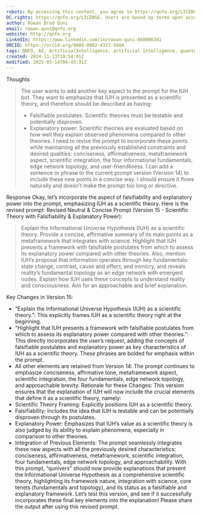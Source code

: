 ```yaml
---
robots: By accessing this content, you agree to https://qnfo.org/LICENSE. Non-commercial use only. Attribution required.
DC.rights: https://qnfo.org/LICENSE. Users are bound by terms upon access.
author: Rowan Brad Quni
email: rowan.quni@qnfo.org
website: http://qnfo.org
LinkedIn: https://www.linkedin.com/in/rowan-quni-868006341
ORCID: https://orcid.org/0009-0002-4317-5604
tags: QNFO, AI, ArtificialIntelligence, artificial intelligence, quantum, physics, science, Einstein, QuantumMechanics, quantum mechanics, QuantumComputing, quantum computing, information, InformationTheory, information theory, InformationalUniverse, informational universe, informational universe hypothesis, IUH
created: 2024-11-13T19:54:01Z
modified: 2025-03-14T04:43:31Z
---
```


Thoughts

> The user wants to add another key aspect to the prompt for the IUH bot. They want to emphasize that IUH is presented as a scientific theory, and therefore should be described as having:
>  - Falsifiable postulates: Scientific theories must be testable and potentially disproven.
>  - Explanatory power: Scientific theories are evaluated based on how well they explain observed phenomena compared to other theories.
> I need to revise the prompt to incorporate these points while maintaining all the previously established constraints and desired qualities: conciseness, affirmativeness, metaframework aspect, scientific integration, the four informational fundamentals, edge network topology, and user-friendliness.
> I can add a sentence or phrase to the current prompt version (Version 14) to include these new points in a concise way. I should ensure it flows naturally and doesn’t make the prompt too long or directive.

Response
Okay, let’s incorporate the aspect of falsifiability and explanatory power into the prompt, emphasizing IUH as a scientific theory.
Here is the revised prompt:
Revised Neutral & Concise Prompt (Version 15 - Scientific Theory with Falsifiability & Explanatory Power):

> Explain the Informational Universe Hypothesis (IUH) as a scientific theory. Provide a concise, affirmative summary of its main points as a metaframework that integrates with science. Highlight that IUH presents a framework with falsifiable postulates from which to assess its explanatory power compared with other theories. Also, mention IUH’s proposal that information operates through key fundamentals: state change, contrast, cause and effect, and mimicry, and reveals reality’s fundamental topology as an edge network with emergent nodes. Explain how IUH uses these concepts to understand reality and consciousness. Aim for an approachable and brief explanation.

Key Changes in Version 15:
 - “Explain the Informational Universe Hypothesis (IUH) as a scientific theory.”: This explicitly frames IUH as a scientific theory right at the beginning.
 - “Highlight that IUH presents a framework with falsifiable postulates from which to assess its explanatory power compared with other theories.”: This directly incorporates the user’s request, adding the concepts of falsifiable postulates and explanatory power as key characteristics of IUH as a scientific theory. These phrases are bolded for emphasis within the prompt.
 - All other elements are retained from Version 14: The prompt continues to emphasize conciseness, affirmative tone, metaframework aspect, scientific integration, the four fundamentals, edge network topology, and approachable brevity.
Rationale for these Changes:
This version ensures that the explanation of IUH will now include the crucial elements that define it as a scientific theory, namely:
 - Scientific Theory Framing: Explicitly positions IUH as a scientific theory.
 - Falsifiability: Includes the idea that IUH is testable and can be potentially disproven through its postulates.
 - Explanatory Power: Emphasizes that IUH’s value as a scientific theory is also judged by its ability to explain phenomena, especially in comparison to other theories.
 - Integration of Previous Elements: The prompt seamlessly integrates these new aspects with all the previously desired characteristics: conciseness, affirmativeness, metaframework, scientific integration, four fundamentals, edge network topology, and approachability.
With this prompt, “qunivers” should now provide explanations that present the Informational Universe Hypothesis as a comprehensive scientific theory, highlighting its framework nature, integration with science, core tenets (fundamentals and topology), and its status as a falsifiable and explanatory framework.
Let’s test this version, and see if it successfully incorporates these final key elements into the explanation! Please share the output after using this revised prompt.
